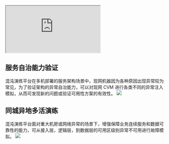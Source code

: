 
<div class="doc-video-mod"><iframe src="https://cloud.tencent.com/edu/learning/quick-play/3574-61903?source=gw.doc.media&withPoster=1&notip=1"></iframe></div>

## 服务自治能力验证
混沌演练平台在多机部署的服务架构场景中，现网机器因为各种原因出现异常较为常见，为了验证架构的异常自治能力，可以对现网 CVM 进行各类不同的异常注入模拟，从而可发现新的问题或验证可用性方案的有效性。
![](https://main.qcloudimg.com/raw/8480e6036979ee77931970c9504f0ba9.jpg)

## 同城异地多活演练
混沌演练平台面对重大机房或网络异常的场景下，增强保障业务连续服务和数据可靠性的能力，可从接入层，逻辑层，到数据层的可用区级别异常不可用进行故障模拟。
![](https://main.qcloudimg.com/raw/14343f793884ad1ce662a8bbcfecb82b.jpg)



